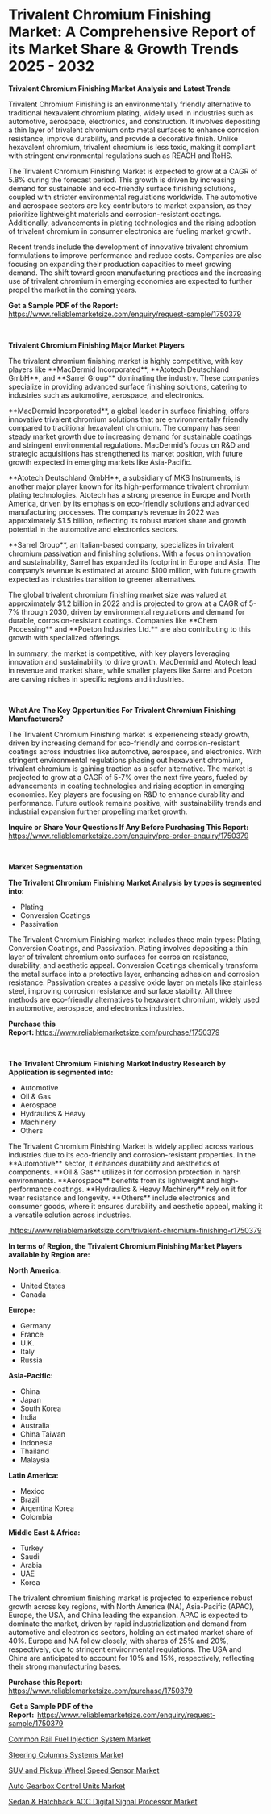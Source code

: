 <p><h1>Trivalent Chromium Finishing Market: A Comprehensive Report of its Market Share & Growth Trends 2025 - 2032</h1></p><p><strong>Trivalent Chromium Finishing Market Analysis and Latest Trends</strong></p>
<p><p>Trivalent Chromium Finishing is an environmentally friendly alternative to traditional hexavalent chromium plating, widely used in industries such as automotive, aerospace, electronics, and construction. It involves depositing a thin layer of trivalent chromium onto metal surfaces to enhance corrosion resistance, improve durability, and provide a decorative finish. Unlike hexavalent chromium, trivalent chromium is less toxic, making it compliant with stringent environmental regulations such as REACH and RoHS.</p><p>The Trivalent Chromium Finishing Market is expected to grow at a CAGR of 5.8% during the forecast period. This growth is driven by increasing demand for sustainable and eco-friendly surface finishing solutions, coupled with stricter environmental regulations worldwide. The automotive and aerospace sectors are key contributors to market expansion, as they prioritize lightweight materials and corrosion-resistant coatings. Additionally, advancements in plating technologies and the rising adoption of trivalent chromium in consumer electronics are fueling market growth.</p><p>Recent trends include the development of innovative trivalent chromium formulations to improve performance and reduce costs. Companies are also focusing on expanding their production capacities to meet growing demand. The shift toward green manufacturing practices and the increasing use of trivalent chromium in emerging economies are expected to further propel the market in the coming years.</p></p>
<p><strong>Get a Sample PDF of the Report:&nbsp;</strong> <a href="https://www.reliablemarketsize.com/enquiry/request-sample/1750379?utm_campaign=1901&utm_medium=2&utm_source=Github&utm_content=ia&utm_term=29012025&utm_id=trivalent-chromium-finishing">https://www.reliablemarketsize.com/enquiry/request-sample/1750379</a></p>
<p>&nbsp;</p>
<p><strong>Trivalent Chromium Finishing Major Market Players</strong></p>
<p><p>The trivalent chromium finishing market is highly competitive, with key players like **MacDermid Incorporated**, **Atotech Deutschland GmbH**, and **Sarrel Group** dominating the industry. These companies specialize in providing advanced surface finishing solutions, catering to industries such as automotive, aerospace, and electronics.</p><p>**MacDermid Incorporated**, a global leader in surface finishing, offers innovative trivalent chromium solutions that are environmentally friendly compared to traditional hexavalent chromium. The company has seen steady market growth due to increasing demand for sustainable coatings and stringent environmental regulations. MacDermid’s focus on R&D and strategic acquisitions has strengthened its market position, with future growth expected in emerging markets like Asia-Pacific.</p><p>**Atotech Deutschland GmbH**, a subsidiary of MKS Instruments, is another major player known for its high-performance trivalent chromium plating technologies. Atotech has a strong presence in Europe and North America, driven by its emphasis on eco-friendly solutions and advanced manufacturing processes. The company’s revenue in 2022 was approximately $1.5 billion, reflecting its robust market share and growth potential in the automotive and electronics sectors.</p><p>**Sarrel Group**, an Italian-based company, specializes in trivalent chromium passivation and finishing solutions. With a focus on innovation and sustainability, Sarrel has expanded its footprint in Europe and Asia. The company’s revenue is estimated at around $100 million, with future growth expected as industries transition to greener alternatives.</p><p>The global trivalent chromium finishing market size was valued at approximately $1.2 billion in 2022 and is projected to grow at a CAGR of 5-7% through 2030, driven by environmental regulations and demand for durable, corrosion-resistant coatings. Companies like **Chem Processing** and **Poeton Industries Ltd.** are also contributing to this growth with specialized offerings.</p><p>In summary, the market is competitive, with key players leveraging innovation and sustainability to drive growth. MacDermid and Atotech lead in revenue and market share, while smaller players like Sarrel and Poeton are carving niches in specific regions and industries.</p></p>
<p>&nbsp;</p>
<p><strong>What Are The Key Opportunities For Trivalent Chromium Finishing Manufacturers?</strong></p>
<p><p>The Trivalent Chromium Finishing market is experiencing steady growth, driven by increasing demand for eco-friendly and corrosion-resistant coatings across industries like automotive, aerospace, and electronics. With stringent environmental regulations phasing out hexavalent chromium, trivalent chromium is gaining traction as a safer alternative. The market is projected to grow at a CAGR of 5-7% over the next five years, fueled by advancements in coating technologies and rising adoption in emerging economies. Key players are focusing on R&D to enhance durability and performance. Future outlook remains positive, with sustainability trends and industrial expansion further propelling market growth.</p></p>
<p><strong>Inquire or Share Your Questions If Any Before Purchasing This Report:</strong> <a href="https://www.reliablemarketsize.com/enquiry/pre-order-enquiry/1750379?utm_campaign=1901&utm_medium=2&utm_source=Github&utm_content=ia&utm_term=29012025&utm_id=trivalent-chromium-finishing">https://www.reliablemarketsize.com/enquiry/pre-order-enquiry/1750379</a></p>
<p>&nbsp;</p>
<p><strong>Market Segmentation</strong></p>
<p><strong>The Trivalent Chromium Finishing Market Analysis by types is segmented into:</strong></p>
<p><ul><li>Plating</li><li>Conversion Coatings</li><li>Passivation</li></ul></p>
<p><p>The Trivalent Chromium Finishing market includes three main types: Plating, Conversion Coatings, and Passivation. Plating involves depositing a thin layer of trivalent chromium onto surfaces for corrosion resistance, durability, and aesthetic appeal. Conversion Coatings chemically transform the metal surface into a protective layer, enhancing adhesion and corrosion resistance. Passivation creates a passive oxide layer on metals like stainless steel, improving corrosion resistance and surface stability. All three methods are eco-friendly alternatives to hexavalent chromium, widely used in automotive, aerospace, and electronics industries.</p></p>
<p><strong>Purchase this Report:&nbsp;</strong><a href="https://www.reliablemarketsize.com/purchase/1750379?utm_campaign=1901&utm_medium=2&utm_source=Github&utm_content=ia&utm_term=29012025&utm_id=trivalent-chromium-finishing">https://www.reliablemarketsize.com/purchase/1750379</a></p>
<p>&nbsp;</p>
<p><strong>The Trivalent Chromium Finishing Market Industry Research by Application is segmented into:</strong></p>
<p><ul><li>Automotive</li><li>Oil & Gas</li><li>Aerospace</li><li>Hydraulics & Heavy</li><li>Machinery</li><li>Others</li></ul></p>
<p><p>The Trivalent Chromium Finishing Market is widely applied across various industries due to its eco-friendly and corrosion-resistant properties. In the **Automotive** sector, it enhances durability and aesthetics of components. **Oil & Gas** utilizes it for corrosion protection in harsh environments. **Aerospace** benefits from its lightweight and high-performance coatings. **Hydraulics & Heavy Machinery** rely on it for wear resistance and longevity. **Others** include electronics and consumer goods, where it ensures durability and aesthetic appeal, making it a versatile solution across industries.</p></p>
<p><a href="https://www.reliablemarketsize.com/trivalent-chromium-finishing-r1750379?utm_campaign=1901&utm_medium=2&utm_source=Github&utm_content=ia&utm_term=29012025&utm_id=trivalent-chromium-finishing">&nbsp;https://www.reliablemarketsize.com/trivalent-chromium-finishing-r1750379</a></p>
<p><strong>In terms of Region, the Trivalent Chromium Finishing Market Players available by Region are:</strong></p>
<p>
    <p> <strong> North America: </strong>
        <ul>
            <li>United States</li>
            <li>Canada</li>
        </ul>
        </p> 
    <p> <strong> Europe: </strong>
        <ul>
            <li>Germany</li>
            <li>France</li>
            <li>U.K.</li>
            <li>Italy</li>
            <li>Russia</li>
        </ul>
        </p> 
    <p> <strong> Asia-Pacific: </strong>
        <ul>
            <li>China</li>
            <li>Japan</li>
            <li>South Korea</li>
            <li>India</li>
            <li>Australia</li>
            <li>China Taiwan</li>
            <li>Indonesia</li>
            <li>Thailand</li>
            <li>Malaysia</li>
        </ul>
        </p> 
    <p> <strong> Latin America: </strong>
        <ul>
            <li>Mexico</li>
            <li>Brazil</li>
            <li>Argentina Korea</li>
            <li>Colombia</li>
        </ul>
        </p> 
    <p> <strong> Middle East & Africa: </strong>
        <ul>
            <li>Turkey</li>
            <li>Saudi</li>
            <li>Arabia</li>
            <li>UAE</li>
            <li>Korea</li>
        </ul>
    </p>
    </p>
<p><p>The trivalent chromium finishing market is projected to experience robust growth across key regions, with North America (NA), Asia-Pacific (APAC), Europe, the USA, and China leading the expansion. APAC is expected to dominate the market, driven by rapid industrialization and demand from automotive and electronics sectors, holding an estimated market share of 40%. Europe and NA follow closely, with shares of 25% and 20%, respectively, due to stringent environmental regulations. The USA and China are anticipated to account for 10% and 15%, respectively, reflecting their strong manufacturing bases.</p></p>
<p><strong>Purchase this Report: </strong><a href="https://www.reliablemarketsize.com/purchase/1750379?utm_campaign=1901&utm_medium=2&utm_source=Github&utm_content=ia&utm_term=29012025&utm_id=trivalent-chromium-finishing">https://www.reliablemarketsize.com/purchase/1750379</a></p>
<p>&nbsp;<strong>Get a Sample PDF of the Report:&nbsp;&nbsp;</strong><a href="https://www.reliablemarketsize.com/enquiry/request-sample/1750379?utm_campaign=1901&utm_medium=2&utm_source=Github&utm_content=ia&utm_term=29012025&utm_id=trivalent-chromium-finishing">https://www.reliablemarketsize.com/enquiry/request-sample/1750379</a></p>
<p><strong></strong></p>
<p><p><a href="https://www.linkedin.com/pulse/future-outlook-common-rail-fuel-injection-system-market-20252032-upuse?utm_campaign=1901&utm_medium=2&utm_source=Github&utm_content=ia&utm_term=29012025&utm_id=trivalent-chromium-finishing">Common Rail Fuel Injection System Market</a></p><p><a href="https://www.linkedin.com/pulse/steering-columns-systems-market-forecast-report-highlights-foecc?utm_campaign=1901&utm_medium=2&utm_source=Github&utm_content=ia&utm_term=29012025&utm_id=trivalent-chromium-finishing">Steering Columns Systems Market</a></p><p><a href="https://www.linkedin.com/pulse/future-suv-pickup-wheel-speed-sensor-market-trend-analysis-0hjtc?utm_campaign=1901&utm_medium=2&utm_source=Github&utm_content=ia&utm_term=29012025&utm_id=trivalent-chromium-finishing">SUV and Pickup Wheel Speed Sensor Market</a></p><p><a href="https://www.linkedin.com/pulse/auto-gearbox-control-units-market-report-2025-2032-cagr-analysis-3nr2c?utm_campaign=1901&utm_medium=2&utm_source=Github&utm_content=ia&utm_term=29012025&utm_id=trivalent-chromium-finishing">Auto Gearbox Control Units Market</a></p><p><a href="https://www.linkedin.com/pulse/study-forecastingthe-globalsedan-hatchback-acc-digital-signal-processor-ycloc?utm_campaign=1901&utm_medium=2&utm_source=Github&utm_content=ia&utm_term=29012025&utm_id=trivalent-chromium-finishing">Sedan & Hatchback ACC Digital Signal Processor Market</a></p></p>